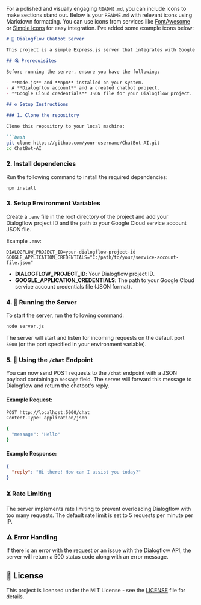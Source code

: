 For a polished and visually engaging `README.md`, you can include icons to make sections stand out. Below is your `README.md` with relevant icons using Markdown formatting. You can use icons from services like [FontAwesome](https://fontawesome.com/icons) or [Simple Icons](https://simpleicons.org/) for easy integration. I’ve added some example icons below:

```markdown
# 🤖 Dialogflow Chatbot Server

This project is a simple Express.js server that integrates with Google Dialogflow for processing chatbot messages. The server handles incoming requests, sends them to Dialogflow for intent detection, and responds with the chatbot's reply.

## 🛠️ Prerequisites

Before running the server, ensure you have the following:

- **Node.js** and **npm** installed on your system.
- A **Dialogflow account** and a created chatbot project.
- **Google Cloud credentials** JSON file for your Dialogflow project.

## ⚙️ Setup Instructions

### 1. Clone the repository

Clone this repository to your local machine:

```bash
git clone https://github.com/your-username/ChatBot-AI.git
cd ChatBot-AI
```

### 2. Install dependencies

Run the following command to install the required dependencies:

```bash
npm install
```

### 3. Setup Environment Variables

Create a `.env` file in the root directory of the project and add your Dialogflow project ID and the path to your Google Cloud service account JSON file.

Example `.env`:

```env
DIALOGFLOW_PROJECT_ID=your-dialogflow-project-id
GOOGLE_APPLICATION_CREDENTIALS="C:/path/to/your/service-account-file.json"
```

- **DIALOGFLOW_PROJECT_ID**: Your Dialogflow project ID.
- **GOOGLE_APPLICATION_CREDENTIALS**: The path to your Google Cloud service account credentials file (JSON format).

### 4. 🚀 Running the Server

To start the server, run the following command:

```bash
node server.js
```

The server will start and listen for incoming requests on the default port `5000` (or the port specified in your environment variable).

### 5. 💬 Using the `/chat` Endpoint

You can now send POST requests to the `/chat` endpoint with a JSON payload containing a `message` field. The server will forward this message to Dialogflow and return the chatbot's reply.

#### Example Request:

```bash
POST http://localhost:5000/chat
Content-Type: application/json

{
  "message": "Hello"
}
```

#### Example Response:

```json
{
  "reply": "Hi there! How can I assist you today?"
}
```

### ⏳ Rate Limiting

The server implements rate limiting to prevent overloading Dialogflow with too many requests. The default rate limit is set to 5 requests per minute per IP.

### ⚠️ Error Handling

If there is an error with the request or an issue with the Dialogflow API, the server will return a 500 status code along with an error message.

## 📄 License

This project is licensed under the MIT License - see the [LICENSE](LICENSE) file for details.
```